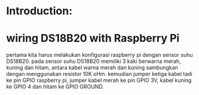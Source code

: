 # Introduction:
# wiring DS18B20 with Raspberry Pi
pertama kita harus melakukan konfigurasi raspberry pi dengan sensor suhu DS18B20. pada sensor suhu DS18B20 memiliki 3 kaki berwarna merah, kuning dan hitam, antara kabel warna merah dan kuning sambungkan dengan menggunakan resistor 10K oHm. kemudian jumper ketiga kabel tadi ke pin GPIO raspberry pi, jumper kabel merah ke pin GPIO 3V, kabel kuning ke GPIO 4 dan hitam ke GPIO GROUND.

